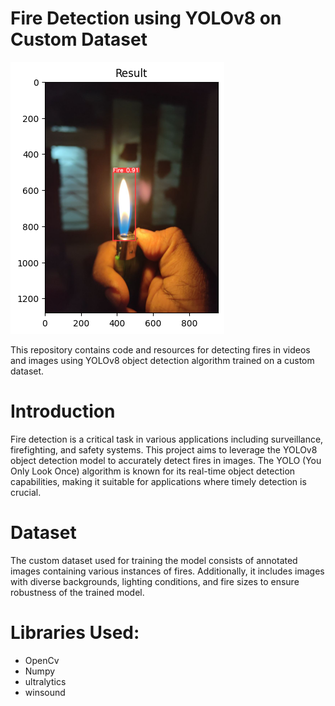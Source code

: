 # Fire Detection using YOLOv8 on Custom Dataset
![Image](https://github.com/Rathul2002/Fire-Detection/raw/fb98d58855afa38328d66212e171828fcb0bdc77/output.png)

This repository contains code and resources for detecting fires in videos and images using YOLOv8 object detection algorithm trained on a custom dataset.

# Introduction
Fire detection is a critical task in various applications including surveillance, firefighting, and safety systems. This project aims to leverage the YOLOv8 object detection model to accurately detect fires in images. The YOLO (You Only Look Once) algorithm is known for its real-time object detection capabilities, making it suitable for applications where timely detection is crucial.

# Dataset
The custom dataset used for training the model consists of annotated images containing various instances of fires. Additionally, it includes images with diverse backgrounds, lighting conditions, and fire sizes to ensure robustness of the trained model.

# Libraries Used:
- OpenCv
- Numpy
- ultralytics
- winsound
